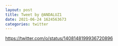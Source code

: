 ```yaml
--- 
layout: post 
title: Tweet by @ANDALUZ1 
date: 2021-06-24 1624563673 
categories: twitter 
--- 
```

https://twitter.com/o/status/1408148199936720896
